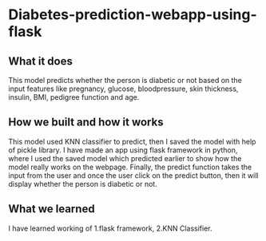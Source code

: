 # Diabetes-prediction-webapp-using-flask
## What it does
This model predicts whether the person is diabetic or not based on the input features like pregnancy, glucose, bloodpressure, skin thickness, insulin, BMI, pedigree function and age. 
## How we built and how it works
This model used KNN classifier to predict, then I saved the model with help of pickle library.
I have made an app using flask framework in python, where I used the saved model which predicted earlier to show how the model really works on the webpage. Finally, the predict function takes the input from the user and once the user click on the predict button, then it will display whether the person is diabetic or not.

## What we learned
I have learned working of 1.flask framework, 2.KNN Classifier.
